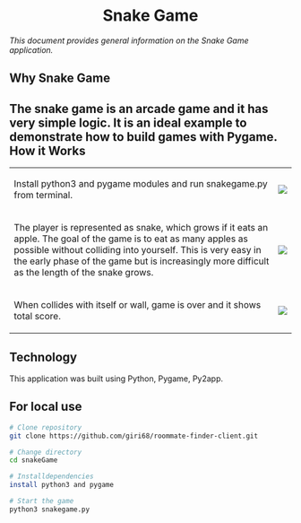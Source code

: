 <h1 align="center">Snake Game</h1>
<p><em>This document provides general information on the Snake Game application.</em></p>


Why Snake Game
-------------

The snake game is an arcade game and it has very simple logic.
It is an ideal example to demonstrate how to build games with Pygame.
How it Works
------------
<table layout="fixed">
  <tr>
    <td>
      <p>Install python3 and pygame modules and run snakegame.py from terminal.</p>
    </td>
    <td>
      <img src="/src/images/readme1.png" max-height="240px" witdh="auto">
    </td>
  </tr>
  <tr>
    <td>
      <p>The player is represented as snake, which grows if it eats an apple. The goal of the game is to eat as many apples
          as possible without colliding into yourself.  This is very easy in the early phase of the game but is increasingly
          more difficult as the length of the snake grows.</p>
    </td>
    <td>
      <img src="/src/images/readme2.png" max-height="240px" witdh="auto">
    </td>
  </tr>
  <tr>
    <td>
      <p>When collides with itself or wall, game is over and it shows total score.</p>
    </td>
    <td>
      <img src="/src/images/readme3.png" max-height="240px" witdh="auto">
    </td>
  </tr>
    
</table>


Technology 
------------
This application was built using Python, Pygame, Py2app.  

For local use
--------

```bash
# Clone repository
git clone https://github.com/giri68/roommate-finder-client.git

# Change directory
cd snakeGame

# Installdependencies
install python3 and pygame

# Start the game
python3 snakegame.py
```
